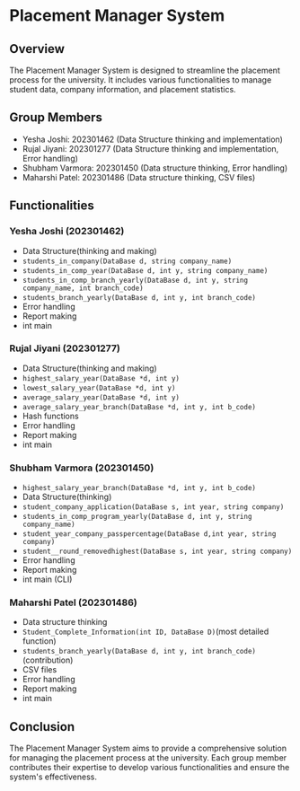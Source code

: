 # Placement Manager System

## Overview
The Placement Manager System is designed to streamline the placement process for the university. It includes various functionalities to manage student data, company information, and placement statistics.

## Group Members
- Yesha Joshi: 202301462 (Data Structure thinking and implementation)
- Rujal Jiyani: 202301277 (Data Structure thinking and implementation, Error handling)
- Shubham Varmora: 202301450 (Data structure thinking, Error handling)
- Maharshi Patel: 202301486 (Data structure thinking, CSV files)

## Functionalities

### Yesha Joshi (202301462)
- Data Structure(thinking and making)
- `students_in_company(DataBase d, string company_name)`
- `students_in_comp_year(DataBase d, int y, string company_name)`
- `students_in_comp_branch_yearly(DataBase d, int y, string company_name, int branch_code)`
- `students_branch_yearly(DataBase d, int y, int branch_code)`
- Error handling
- Report making
- int main

### Rujal Jiyani (202301277)
- Data Structure(thinking and making)
- `highest_salary_year(DataBase *d, int y)`
- `lowest_salary_year(DataBase *d, int y)`
- `average_salary_year(DataBase *d, int y)`
- `average_salary_year_branch(DataBase *d, int y, int b_code)`
- Hash functions
- Error handling
- Report making
- int main

### Shubham Varmora (202301450)
- `highest_salary_year_branch(DataBase *d, int y, int b_code)`
- Data Structure(thinking)
- `student_company_application(DataBase s, int year, string company)`
- `students_in_comp_program_yearly(DataBase d, int y, string company_name)`
- `student_year_company_passpercentage(DataBase d,int year, string company)`
- `student__round_removedhighest(DataBase s, int year, string company)`
- Error handling
- Report making
- int main (CLI)

### Maharshi Patel (202301486)
- Data structure thinking
- `Student_Complete_Information(int ID, DataBase D)`(most detailed function)
- `students_branch_yearly(DataBase d, int y, int branch_code)`(contribution)
- CSV files
- Error handling
- Report making
- int main

## Conclusion
The Placement Manager System aims to provide a comprehensive solution for managing the placement process at the university. Each group member contributes their expertise to develop various functionalities and ensure the system's effectiveness.
